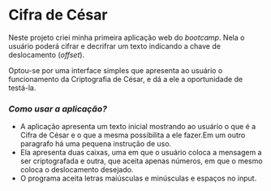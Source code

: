 # Cifra de César

Neste projeto criei minha primeira
aplicação web do _bootcamp_. Nela o usuário poderá cifrar e decrifrar um texto
indicando a chave de deslocamento (_offset_). 

Optou-se por uma interface simples que apresenta ao usuário o funcionamento da Criptografia de César,
e dá a ele a oportunidade de testá-la. 

### _Como usar a aplicação?_
* A aplicação apresenta um texto inicial mostrando ao usuário o que é a Cifra de César e o que 
a mesma possibilita a ele fazer.Em um outro paragrafo há uma pequena instrução de uso. 
* Ela apresenta duas caixas, uma em que o usuário coloca a mensagem a ser criptografada 
e outra, que aceita apenas números, em que o mesmo coloca o deslocamento desejado. 
* O programa aceita letras maiúsculas e minúsculas e espaços no input. 


